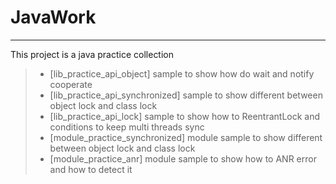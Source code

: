 # JavaWork

------

This project is a java practice collection

> * [lib_practice_api_object] sample to show how do wait and notify cooperate
> * [lib_practice_api_synchronized] sample to show different between object lock and class lock
> * [lib_practice_api_lock] sample to show how to ReentrantLock and conditions to keep multi threads sync
> * [module_practice_synchronized] module sample to show different between object lock and class lock
> * [module_practice_anr] module sample to show how to ANR error and how to detect it